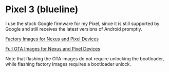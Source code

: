 # Pixel 3 (blueline)

I use the stock Google firmware for my Pixel, since it is still supported by Google and still receives the latest versions of Android promptly.

[Factory Images for Nexus and Pixel Devices](https://developers.google.com/android/images)

[Full OTA Images for Nexus and Pixel Devices](https://developers.google.com/android/ota)

Note that flashing the OTA images do not require unlocking the bootloader, while flashing factory images requires a bootloader unlock.

